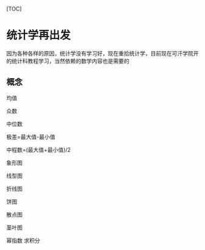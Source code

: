 [TOC]

# 统计学再出发

​	因为各种各样的原因，统计学没有学习好，现在重拾统计学，目前现在可汗学院开的统计科教程学习，当然依赖的数学内容也是需要的



## 概念

均值

众数

中位数

极差=最大值-最小值

中程数=(最大值+最小值)/2



象形图

线型图

折线图

饼图

散点图

茎叶图



幂指数 求积分





